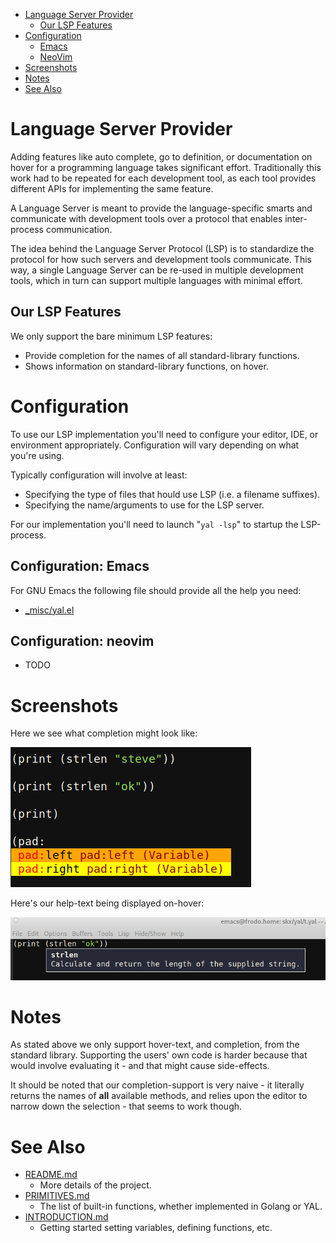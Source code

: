 
* [Language Server Provider](#language-server-provider)
  * [Our LSP Features](#our-lsp-features)
* [Configuration](#configuration)
  * [Emacs](#configuration-emacs)
  * [NeoVim](#configuration-neovim)
* [Screenshots](#screenshots)
* [Notes](#notes)
* [See Also](#see-also)


# Language Server Provider

Adding features like auto complete, go to definition, or documentation
on hover for a programming language takes significant effort. Traditionally
this work had to be repeated for each development tool, as each tool
provides different APIs for implementing the same feature.

A Language Server is meant to provide the language-specific smarts and
communicate with development tools over a protocol that enables
inter-process communication.

The idea behind the Language Server Protocol (LSP) is to standardize
the protocol for how such servers and development tools communicate.
This way, a single Language Server can be re-used in multiple
development tools, which in turn can support multiple languages with
minimal effort.


## Our LSP Features

We only support the bare minimum LSP features:

* Provide completion for the names of all standard-library functions.
* Shows information on standard-library functions, on hover.




# Configuration

To use our LSP implementation you'll need to configure your editor, IDE, or environment appropriately.  Configuration will vary depending on what you're using.

Typically configuration will involve at least:

* Specifying the type of files that hould use LSP (i.e. a filename suffixes).
* Specifying the name/arguments to use for the LSP server.

For our implementation you'll need to launch "`yal -lsp`" to startup the LSP-process.


## Configuration: Emacs

For GNU Emacs the following file should provide all the help you need:

* [_misc/yal.el](_misc/yal.el)


## Configuration: neovim

* TODO


# Screenshots

Here we see what completion might look like:

![Completion](_misc/complete.png?raw=true "Completion")

Here's our help-text being displayed on-hover:

![Help](_misc/help.png?raw=true "Help")



# Notes

As stated above we only support hover-text, and completion, from the
standard library.  Supporting the users' own code is harder because that
would involve evaluating it - and that might cause side-effects.

It should be noted that our completion-support is very naive - it literally
returns the names of __all__ available methods, and relies upon the editor
to narrow down the selection - that seems to work though.



# See Also

* [README.md](README.md)
  * More details of the project.
* [PRIMITIVES.md](PRIMITIVES.md)
  * The list of built-in functions, whether implemented in Golang or YAL.
* [INTRODUCTION.md](INTRODUCTION.md)
  * Getting started setting variables, defining functions, etc.
